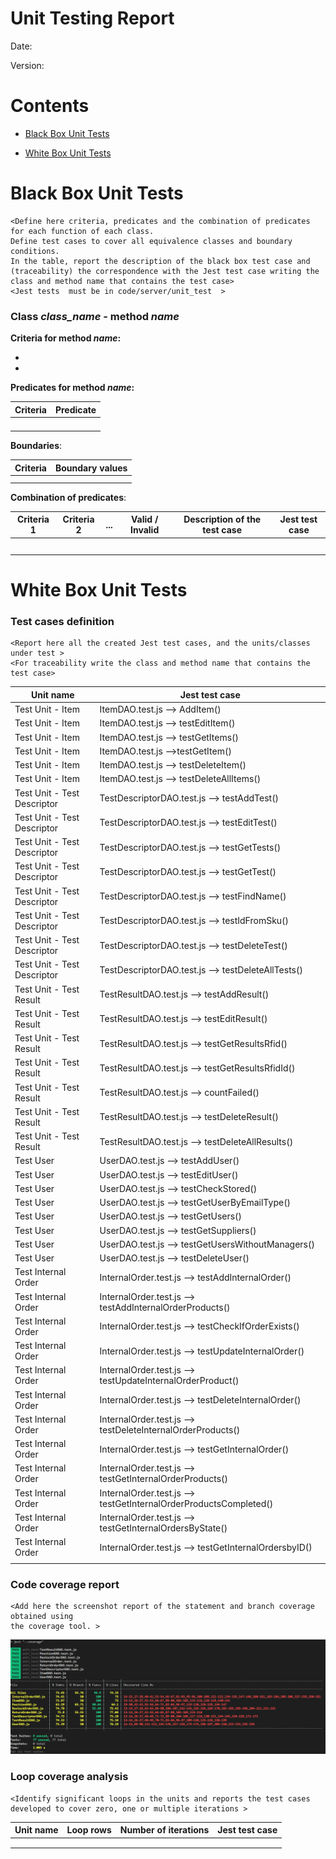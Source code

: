 # Unit Testing Report

Date:

Version:

# Contents

- [Black Box Unit Tests](#black-box-unit-tests)




- [White Box Unit Tests](#white-box-unit-tests)


# Black Box Unit Tests

    <Define here criteria, predicates and the combination of predicates for each function of each class.
    Define test cases to cover all equivalence classes and boundary conditions.
    In the table, report the description of the black box test case and (traceability) the correspondence with the Jest test case writing the 
    class and method name that contains the test case>
    <Jest tests  must be in code/server/unit_test  >

 ### **Class *class_name* - method *name***



**Criteria for method *name*:**
	

 - 
 - 





**Predicates for method *name*:**

| Criteria | Predicate |
| -------- | --------- |
|          |           |
|          |           |
|          |           |
|          |           |





**Boundaries**:

| Criteria | Boundary values |
| -------- | --------------- |
|          |                 |
|          |                 |



**Combination of predicates**:


| Criteria 1 | Criteria 2 | ... | Valid / Invalid | Description of the test case | Jest test case |
|-------|-------|-------|-------|-------|-------|
|||||||
|||||||
|||||||
|||||||
|||||||




# White Box Unit Tests

### Test cases definition
    
    
    <Report here all the created Jest test cases, and the units/classes under test >
    <For traceability write the class and method name that contains the test case>


| Unit name | Jest test case |
|--|--|
|Test Unit - Item | ItemDAO.test.js --> AddItem() |
|Test Unit - Item | ItemDAO.test.js --> testEditItem() |
|Test Unit - Item | ItemDAO.test.js --> testGetItems() |
|Test Unit - Item | ItemDAO.test.js -->testGetItem() |
|Test Unit - Item | ItemDAO.test.js --> testDeleteItem() |
|Test Unit - Item | ItemDAO.test.js --> testDeleteAllItems() |
|Test Unit - Test Descriptor | TestDescriptorDAO.test.js --> testAddTest() |
|Test Unit - Test Descriptor | TestDescriptorDAO.test.js --> testEditTest() |
|Test Unit - Test Descriptor | TestDescriptorDAO.test.js --> testGetTests() |
|Test Unit - Test Descriptor | TestDescriptorDAO.test.js --> testGetTest() |
|Test Unit - Test Descriptor | TestDescriptorDAO.test.js --> testFindName() |
|Test Unit - Test Descriptor | TestDescriptorDAO.test.js --> testIdFromSku() |
|Test Unit - Test Descriptor | TestDescriptorDAO.test.js --> testDeleteTest() |
|Test Unit - Test Descriptor | TestDescriptorDAO.test.js --> testDeleteAllTests() |
|Test Unit - Test Result | TestResultDAO.test.js --> testAddResult() |
|Test Unit - Test Result | TestResultDAO.test.js --> testEditResult() |
|Test Unit - Test Result | TestResultDAO.test.js --> testGetResultsRfid() |
|Test Unit - Test Result | TestResultDAO.test.js --> testGetResultsRfidId() |
|Test Unit - Test Result | TestResultDAO.test.js --> countFailed() |
|Test Unit - Test Result | TestResultDAO.test.js --> testDeleteResult() |
|Test Unit - Test Result | TestResultDAO.test.js --> testDeleteAllResults() |
|Test User               | UserDAO.test.js --> testAddUser() |
|Test User               | UserDAO.test.js --> testEditUser() |
|Test User               | UserDAO.test.js --> testCheckStored() |
|Test User               | UserDAO.test.js --> testGetUserByEmailType() |
|Test User               | UserDAO.test.js --> testGetUsers() |
|Test User               | UserDAO.test.js --> testGetSuppliers() |
|Test User               | UserDAO.test.js --> testGetUsersWithoutManagers() |
|Test User               | UserDAO.test.js --> testDeleteUser() |
|Test Internal Order     | InternalOrder.test.js --> testAddInternalOrder() |
|Test Internal Order     | InternalOrder.test.js --> testAddInternalOrderProducts() |
|Test Internal Order     | InternalOrder.test.js --> testCheckIfOrderExists() |
|Test Internal Order     | InternalOrder.test.js --> testUpdateInternalOrder() |
|Test Internal Order     | InternalOrder.test.js --> testUpdateInternalOrderProduct() |
|Test Internal Order     | InternalOrder.test.js --> testDeleteInternalOrder() |
|Test Internal Order     | InternalOrder.test.js --> testDeleteInternalOrderProducts() |
|Test Internal Order     | InternalOrder.test.js --> testGetInternalOrder() |
|Test Internal Order     | InternalOrder.test.js --> testGetInternalOrderProducts() |
|Test Internal Order     | InternalOrder.test.js --> testGetInternalOrderProductsCompleted() |
|Test Internal Order     | InternalOrder.test.js --> testGetInternalOrdersByState() |
|Test Internal Order     | InternalOrder.test.js --> testGetInternalOrdersbyID() |
||||

### Code coverage report

    <Add here the screenshot report of the statement and branch coverage obtained using
    the coverage tool. >

![Test Coverage](./diagrams/TestCoverage.png)

### Loop coverage analysis

    <Identify significant loops in the units and reports the test cases
    developed to cover zero, one or multiple iterations >

|Unit name | Loop rows | Number of iterations | Jest test case |
|---|---|---|---|
|||||
|||||
||||||



